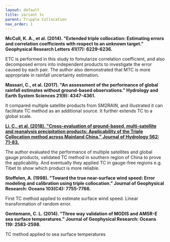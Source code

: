 ```yaml
---
layout: default
title: variant tc
parent: Tripple Collocation
nav_order: 1
---
```


__McColl, K. A., et al. (2014). "Extended triple collocation: Estimating errors and correlation coefficients with respect to an unknown target." Geophysical Research Letters 41(17): 6229-6236.__
	
ETC is performed in this study to fomularize correlation coefficient, and also decomposed errors into independent products to investigate the error caused by each pair. The author
also demonstrated that MTC is more appropriate in rainfall uncertainty estimation.

__Massari, C., et al. (2017). "An assessment of the performance of global rainfall estimates without ground-based observations." Hydrology and Earth System Sciences 21(9): 4347-4361.__

It compared multiple satellite products from SM2RAIN, and illustrated it can facilitate TC method as an additional source. It further extends TC to a global scale.

[__Li, C., et al. (2018). "Cross-evaluation of ground-based, multi-satellite and reanalysis precipitation products: Applicability of the Triple Collocation method across Mainland China." Journal of Hydrology 562: 71-83.__](https://reader.elsevier.com/reader/sd/pii/S0022169418302920?token=BDB2CBB59EE1F0E1634C3632000CB0C5FB58CD7BFD73BB72A061344080F14C322AB434CC66C73B384066F80AAE706031)

The author evaluated the performance of multiple satellites and global gauge products, validated TC method in southern region of China to prove the applicability. And eventually they applied TC in gauge-free regions e.g. Tibet to show which product is more reliable.

__Stoffelen, A. (1998). "Toward the true near-surface wind speed: Error modeling and calibration using triple collocation." Journal of Geophysical Research: Oceans 103(C4): 7755-7766.__

First TC method applied to estimate surface wind speed. Linear transformation of random error.

__Gentemann, C. L. (2014). "Three way validation of MODIS and AMSR-E sea surface temperatures." Journal of Geophysical Research: Oceans 119: 2583-2598.__

TC method applied to sea surface temperatures
